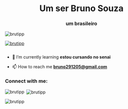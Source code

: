 <h1 align="center">Um ser Bruno Souza</h1>
<h3 align="center">um brasileiro</h3>

<p align="left"> <img src="https://komarev.com/ghpvc/?username=brutipp&label=Profile%20views&color=0e75b6&style=flat" alt="brutipp" /> </p>

<p align="left"> <a href="https://github.com/ryo-ma/github-profile-trophy"><img src="https://github-profile-trophy.vercel.app/?username=brutipp" alt="brutipp" /></a> </p>

<p align="left"> <a href="https://twitter.com/" target="blank"><img src="https://img.shields.io/twitter/follow/?logo=twitter&style=for-the-badge" alt="" /></a> </p>

- 🌱 I’m currently learning **estou cursando no senai**

- 📫 How to reach me **bruno291205@gmail.com**

<h3 align="left">Connect with me:</h3>
<p align="left">
</p>

<p><img align="left" src="https://github-readme-stats.vercel.app/api/top-langs?username=brutipp&show_icons=true&locale=en&layout=compact" alt="brutipp" /></p>

<p>&nbsp;<img align="center" src="https://github-readme-stats.vercel.app/api?username=brutipp&show_icons=true&locale=en" alt="brutipp" /></p>

<p><img align="center" src="https://github-readme-streak-stats.herokuapp.com/?user=brutipp&" alt="brutipp" /></p>
